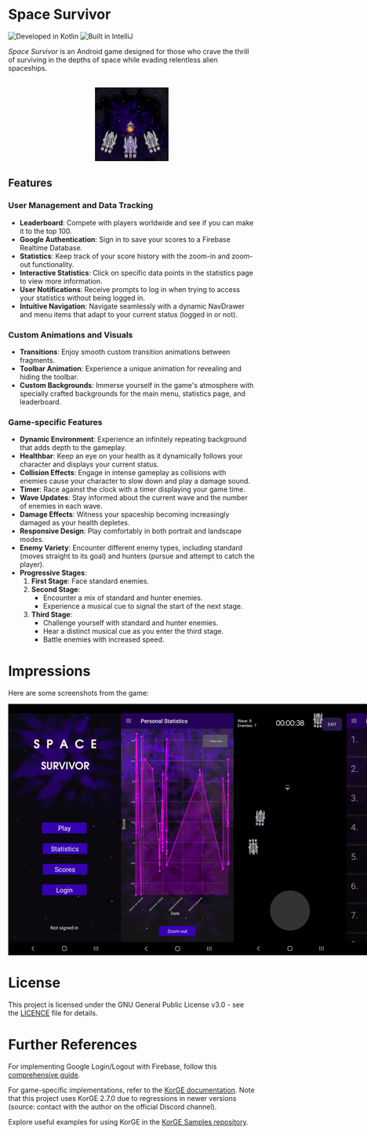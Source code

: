 # Space Survivor

![Developed in Kotlin](https://img.shields.io/badge/Developed%20in-Kotlin-purple.svg)
![Built in IntelliJ](https://img.shields.io/badge/Built%20in-IntelliJ-blue.svg)

*Space Survivor* is an Android game designed for those who crave the thrill of surviving in the depths of space while evading relentless alien spaceships.

<p align="center">
    <br>
    <img width="150" src="app/src/main/space_survivor_icon-playstore.png" alt="App icon"  />
    <br>
</p>

## Features

### User Management and Data Tracking

- **Leaderboard**: Compete with players worldwide and see if you can make it to the top 100.
- **Google Authentication**: Sign in to save your scores to a Firebase Realtime Database.
- **Statistics**: Keep track of your score history with the zoom-in and zoom-out functionality.
- **Interactive Statistics**: Click on specific data points in the statistics page to view more information.
- **User Notifications**: Receive prompts to log in when trying to access your statistics without being logged in.
- **Intuitive Navigation**: Navigate seamlessly with a dynamic NavDrawer and menu items that adapt to your current status (logged in or not).

### Custom Animations and Visuals

- **Transitions**: Enjoy smooth custom transition animations between fragments.
- **Toolbar Animation**: Experience a unique animation for revealing and hiding the toolbar.
- **Custom Backgrounds**: Immerse yourself in the game's atmosphere with specially crafted backgrounds for the main menu, statistics page, and leaderboard.

### Game-specific Features

- **Dynamic Environment**: Experience an infinitely repeating background that adds depth to the gameplay.
- **Healthbar**: Keep an eye on your health as it dynamically follows your character and displays your current status.
- **Collision Effects**: Engage in intense gameplay as collisions with enemies cause your character to slow down and play a damage sound.
- **Timer**: Race against the clock with a timer displaying your game time.
- **Wave Updates**: Stay informed about the current wave and the number of enemies in each wave.
- **Damage Effects**: Witness your spaceship becoming increasingly damaged as your health depletes.
- **Responsive Design**: Play comfortably in both portrait and landscape modes.
- **Enemy Variety**: Encounter different enemy types, including standard (moves straight to its goal) and hunters (pursue and attempt to catch the player).
- **Progressive Stages**:
    1. **First Stage**: Face standard enemies.
    2. **Second Stage**:
        - Encounter a mix of standard and hunter enemies.
        - Experience a musical cue to signal the start of the next stage.
    3. **Third Stage**:
        - Challenge yourself with standard and hunter enemies.
        - Hear a distinct musical cue as you enter the third stage.
        - Battle enemies with increased speed.
      
# Impressions
Here are some screenshots from the game:
<div style="display: flex; justify-content: space-between;">
    <img width="230" src="Img/Surv_main.jpg" alt="Main Menu" />
    <img width="230" src="Img/Surv_Stats.jpg" alt="Statistics" />
    <img width="230" src="Img/Surv_Game.jpg" alt="Gameplay" />
    <img width="230" src="Img/Surv_Leaderboard.jpg" alt="Leaderboard" />
</div>


# License

This project is licensed under the GNU General Public License v3.0 - see the [LICENCE](LICENCE.md) file for details.


# Further References

For implementing Google Login/Logout with Firebase, follow this [comprehensive guide](https://medium.com/swlh/google-login-and-logout-in-android-with-firebase-kotlin-implementation-73cf6a5a989e).

For game-specific implementations, refer to the [KorGE documentation](https://docs.korge.org/korge/). Note that this project uses KorGE 2.7.0 due to regressions in newer versions (source: contact with the author on the official Discord channel).

Explore useful examples for using KorGE in the [KorGE Samples repository](https://github.com/korlibs/korge-samples).
